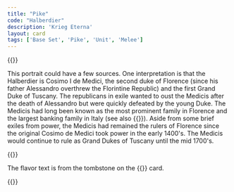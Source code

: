 ```yaml
---
title: "Pike"
code: "Halberdier"
description: 'Krieg Eterna'
layout: card
tags: ['Base Set', 'Pike', 'Unit', 'Melee']
---
```

{{<card-detail-page title="Halberdier" artwork="Portrait of a Halberdier by Pontormo (1530)" >}}
<p>
This portrait could have a few sources. One interpretation is that the Halberdier is Cosimo I de Medici, the second duke of Florence (since his father Alessandro overthrew the Florintine Republic) and the first Grand Duke of Tuscany. The republicans in exile wanted to oust the Medicis after the death of Alessandro but were quickly defeated by the young Duke. The Medicis had long been known as the most prominent family in Florence and the largest banking family in Italy (see also {{<cardlink name="Usury">}}). Aside from some brief exiles from power, the Medicis had remained the rulers of Florence since the original Cosimo de Medici took power in the early 1400's. The Medicis would continue to rule as Grand Dukes of Tuscany until the mid 1700's.
</p>
{{<card-detail-image file="cosimo.jpg">}}
<p>
The flavor text is from the tombstone on the {{<cardlink name="Death">}} card.
</p>
{{</card-detail-page>}}
